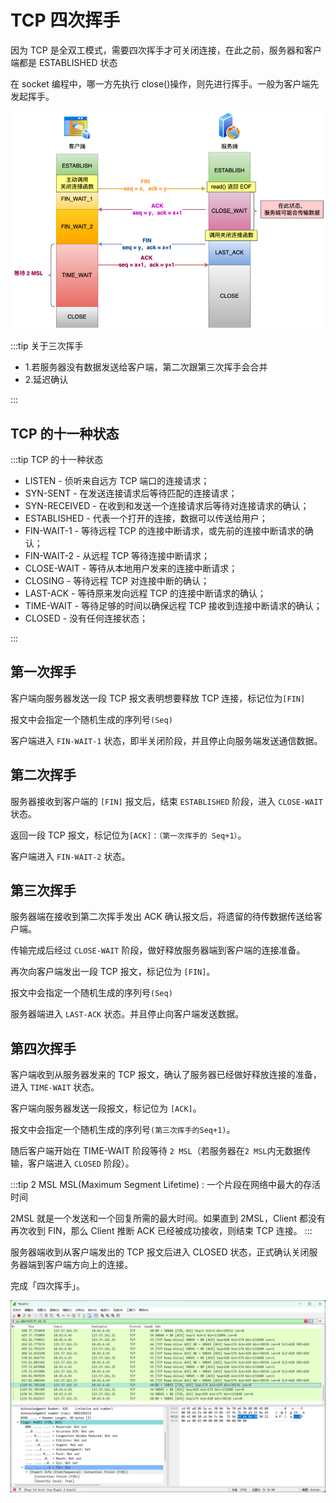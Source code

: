 # TCP 四次挥手

因为 TCP 是全双工模式，需要四次挥手才可关闭连接，在此之前，服务器和客户端都是 ESTABLISHED 状态

在 socket 编程中，哪一方先执行 close()操作，则先进行挥手。一般为客户端先发起挥手。

![allwave](./tcp/tcpallwave.png)

:::tip 关于三次挥手

- 1.若服务器没有数据发送给客户端，第二次跟第三次挥手会合并
- 2.延迟确认

:::

## TCP 的十一种状态

:::tip TCP 的十一种状态

- LISTEN - 侦听来自远方 TCP 端口的连接请求；
- SYN-SENT - 在发送连接请求后等待匹配的连接请求；
- SYN-RECEIVED - 在收到和发送一个连接请求后等待对连接请求的确认；
- ESTABLISHED - 代表一个打开的连接，数据可以传送给用户；
- FIN-WAIT-1 - 等待远程 TCP 的连接中断请求，或先前的连接中断请求的确认；
- FIN-WAIT-2 - 从远程 TCP 等待连接中断请求；
- CLOSE-WAIT - 等待从本地用户发来的连接中断请求；
- CLOSING - 等待远程 TCP 对连接中断的确认；
- LAST-ACK - 等待原来发向远程 TCP 的连接中断请求的确认；
- TIME-WAIT - 等待足够的时间以确保远程 TCP 接收到连接中断请求的确认；
- CLOSED - 没有任何连接状态；

:::

## 第一次挥手

客户端向服务器发送一段 TCP 报文表明想要释放 TCP 连接，标记位为`[FIN]`

报文中会指定一个随机生成的序列号`(Seq)`

客户端进入 `FIN-WAIT-1` 状态，即半关闭阶段，并且停止向服务端发送通信数据。

## 第二次挥手

服务器接收到客户端的 `[FIN]` 报文后，结束 `ESTABLISHED` 阶段，进入 `CLOSE-WAIT` 状态。

返回一段 TCP 报文，标记位为`[ACK]：（第一次挥手的 Seq+1）`。

客户端进入 `FIN-WAIT-2` 状态。

## 第三次挥手

服务器端在接收到第二次挥手发出 ACK 确认报文后，将遗留的待传数据传送给客户端。

传输完成后经过 `CLOSE-WAIT` 阶段，做好释放服务器端到客户端的连接准备。

再次向客户端发出一段 TCP 报文，标记位为 `[FIN]`。

报文中会指定一个随机生成的序列号`(Seq)`

服务器端进入 `LAST-ACK` 状态。并且停止向客户端发送数据。

## 第四次挥手

客户端收到从服务器发来的 TCP 报文，确认了服务器已经做好释放连接的准备，进入 `TIME-WAIT` 状态。

客户端向服务器发送一段报文，标记位为 `[ACK]`。

报文中会指定一个随机生成的序列号`(第三次挥手的Seq+1)`。

随后客户端开始在 TIME-WAIT 阶段等待 `2 MSL`（若服务器在`2 MSL`内无数据传输，客户端进入 `CLOSED` 阶段）。

:::tip 2 MSL
MSL(Maximum Segment Lifetime) : 一个片段在网络中最大的存活时间

2MSL 就是一个发送和一个回复所需的最大时间。如果直到 2MSL，Client 都没有再次收到 FIN，那么 Client 推断 ACK 已经被成功接收，则结束 TCP 连接。
:::

服务器端收到从客户端发出的 TCP 报文后进入 CLOSED 状态，正式确认关闭服务器端到客户端方向上的连接。

完成「四次挥手」。

![finish](./tcp/tcphandwavefinish.png)
